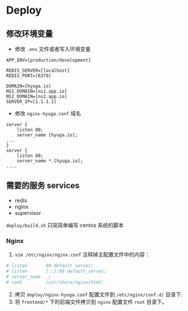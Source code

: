 # Deploy
## 修改环境变量
- 修改 `.env` 文件或者写入环境变量

```
APP_ENV=[production/development]

REDIS_SERVER=[localhost]
REDIS_PORT=[6379]

DOMAIN=[hyuga.io]
NS1_DOMAIN=[ns1.app.io]
NS2_DOMAIN=[ns2.app.io]
SERVER_IP=[1.1.1.1]
```
- 修改 `nginx-hyuga.conf` 域名
```
server {
    listen 80;
    server_name [hyuga.io];
...
}
server {
    listen 80;
    server_name *.[hyuga.io];
....
```

## 需要的服务 services
- redis
- nginx
- supervisor

`deploy/build.sh` 只简简单编写 centos 系统的脚本

### Nginx

1. `vim /etc/nginx/nginx.conf` 注释掉主配置文件中的内容：
```conf
# listen       80 default_server;
# listen       [::]:80 default_server;
# server_name  _;
# root         /usr/share/nginx/html;
```

2. 拷贝 `deploy/nginx-hyuga.conf` 配置文件到 `/etc/nginx/conf.d/` 目录下.
3. 将 `frontend/*` 下的前端文件拷贝到 `nginx` 配置文件 `root` 目录下。
